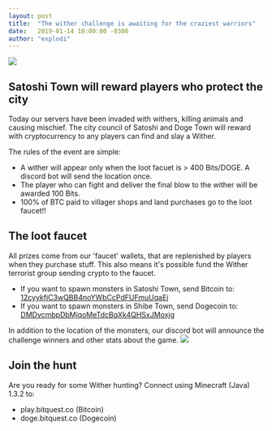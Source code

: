 ```yaml
---
layout: post
title:  "The wither challenge is awaiting for the craziest warriors"
date:   2019-01-14 18:00:00 -0300
author: "explodi"
---
```

<img src="/images/blog/wither.png"/>

Satoshi Town will reward players who protect the city
--------

Today our servers have been invaded with withers, killing animals and causing mischief. The city council of Satoshi and Doge Town will reward with cryptocurrency to any players can find and slay a Wither.

The rules of the event are simple:

* A wither will appear only when the loot facuet is > 400 Bits/DOGE. A discord bot will send the location once.
* The player who can fight and deliver the final blow to the wither will be awarded 100 Bits.
* 100% of BTC paid to villager shops and land purchases go to the loot faucet!!

The loot faucet
---------
All prizes come from our 'faucet' wallets, that are replenished by players when they purchase stuff. This also means it's possible fund the Wither terrorist group sending crypto to the faucet.

* If you want to spawn monsters in Satoshi Town, send Bitcoin to:  <a href="https://live.blockcypher.com/doge/address/12cyykfjC3wQBB4noYWbCcPdFUFmuUqaEj/">12cyykfjC3wQBB4noYWbCcPdFUFmuUqaEj</a>
* If you want to spawn monsters in Shibe Town, send Dogecoin to: <a href="https://live.blockcypher.com/doge/address/DMDvcmbpDbMjqoMeTdcBqXk4QHSxJMoxjg/">DMDvcmbpDbMjqoMeTdcBqXk4QHSxJMoxjg</a>

In addition to the location of the monsters, our discord bot will announce the challenge winners and other stats about the game.
<img src="/images/blog/discord-bot.png"/>


 Join the hunt
--------
Are you ready for some Wither hunting? Connect using Minecraft (Java) 1.3.2 to:

* play.bitquest.co (Bitcoin)
* doge.bitquest.co (Dogecoin)